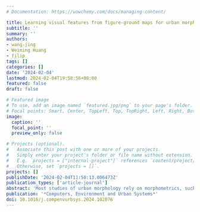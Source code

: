 ```yaml
---
# Documentation: https://wowchemy.com/docs/managing-content/

title: Learning visual features from figure-ground maps for urban morphology discovery
subtitle: ''
summary: ''
authors:
- wang-jing
- Weiming Huang
- filip
tags: []
categories: []
date: '2024-02-04'
lastmod: 2024-02-04T19:58:56+08:00
featured: false
draft: false

# Featured image
# To use, add an image named `featured.jpg/png` to your page's folder.
# Focal points: Smart, Center, TopLeft, Top, TopRight, Left, Right, BottomLeft, Bottom, BottomRight.
image:
  caption: ''
  focal_point: ''
  preview_only: false

# Projects (optional).
#   Associate this post with one or more of your projects.
#   Simply enter your project's folder or file name without extension.
#   E.g. `projects = ["internal-project"]` references `content/project/deep-learning/index.md`.
#   Otherwise, set `projects = []`.
projects: []
publishDate: '2024-02-04T11:58:13.006473Z'
publication_types: ['article-journal']
abstract: 'Most studies of urban morphology rely on morphometrics, such as building area and street length. However, these methods often fall short in capturing visual patterns that carry abundant information about the configuration of urban elements and how they interact spatially. In this study, we introduce a novel method for learning morphology features based on figure-ground maps, which leverages recent developments in computer vision. Our method facilitates discovering and comparing urban form types in a fully unsupervised manner. Specifically, we examine building fabrics by 1 km patches. A visual representation learning model (SimCLR) casts each patch into a latent embedding space where similar patches are clustered while dissimilar patches are dispelled, thus generating morphology representations that entail the layout of building groups. The learned morphology features are tested in urban form typology clustering and comparison tasks in four diverse cities: Singapore, San Francisco, Barcelona, and Amsterdam, with data sourced from OpenStreetMap. Clustering results show effective identification of typical urban morphology types corresponding to urban functions and historical developments. Further analyses based on the representations reveal inner- and cross-city morphological homogeneity relating to socio-economic drivers. We conclude that this method is a promising alternative for effectively describing urban patterns in morphology analysis.'
publication: '*Computers, Environment and Urban Systems*'
doi: 10.1016/j.compenvurbsys.2024.102076
---
```

